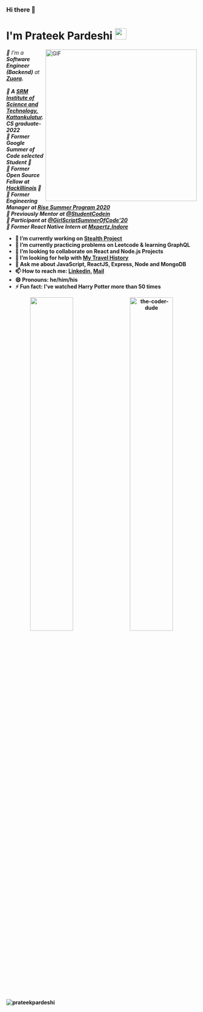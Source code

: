### Hi there 👋

# I'm Prateek Pardeshi&nbsp;<img src="https://media.giphy.com/media/1kTKNOKJKZNNIaabXB/giphy.gif" width="30px">




<img align="right" alt="GIF" src="https://i2.wp.com/allhtaccess.info/wp-content/uploads/2018/03/programming.gif?fit=1281%2C716&ssl=1" width="400px"/>

<p>
  <em>
    📌 I'm a <b>Software Engineer (Backend)</b> at <a href="https://www.zuora.com/"> <b>Zuora</a>.  <br> <br>
    📌  A <a href="https://www.srmist.edu.in/"> <b>SRM Institute of Science and Technology</b>, Kattankulatur</a>. CS graduate-2022  <br>
    📌  Former <b>Google Summer of Code</b> selected Student 🚀 <br>
    📌  Former <b>Open Source Fellow</b> at <a href="https://fellowship.hackillinois.org/"> <b>HackIllinois</b></a> 🚀 <br>
    📌  Former <b>Engineering Manager</b> at <a href="https://www.risesummer2020.org/team3"> <b>Rise Summer Program 2020</b></a>  <br>
    📌  Previously <b>Mentor</b> at <a href="https://github.com/StudentCode-in"> <b>@StudentCodein</b></a>  <br>
    📌  <b>Participant</b> at <a href="https://gssoc.tech"> <b>@GirlScriptSummerOfCode</b>'20</a>  <br>
   📌  Former <b>React Native Intern</b> at <a href="https://www.mxpertz.com/"> <b>Mxpertz,Indore</b></a>  <br>
  </em>  
</p>

- 🔭 I’m currently working on [Stealth Project](https://www.chicagonow.com/free-your-mind/files/2020/09/shh-emoji.jpg)
- 🌱 I’m currently practicing problems on Leetcode & learning **GraphQL**
- 👯 I’m looking to collaborate on React and Node.js Projects
- 🤔 I’m looking for help with [My Travel History](https://github.com/the-coder-dude/My-Travel-History)
- 💬 Ask me about JavaScript, ReactJS, Express, Node and MongoDB
- 📫 How to reach me: [Linkedin](https://www.linkedin.com/in/prateek-pardeshi6/), [Mail](mailto:hi@pp0.co)
- 😄 Pronouns: **he/him/his**
- ⚡ Fun fact: I've watched Harry Potter more than 50 times 



<p align= "center">
<img align="left" src="https://github-readme-stats.vercel.app/api?username=the-coder-dude&show_icons=true&hide_border=true" width="47.5%" />
<img align="right" src="https://github-readme-streak-stats.herokuapp.com/?user=the-coder-dude" alt="the-coder-dude" width="47.5%" />
<p/>

<p align="left"> <img src="https://komarev.com/ghpvc/?username=the-coder-dude" alt="prateekpardeshi" /> </p>
